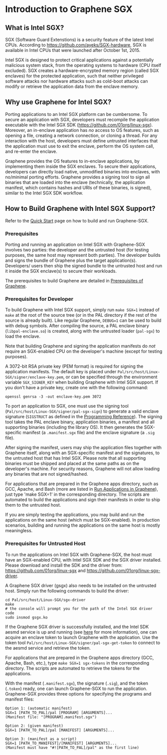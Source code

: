 # Introduction to Graphene SGX

## What is Intel SGX?

SGX (Software Guard Extenstions) is a security feature of the latest Intel CPUs. According to
<https://github.com/ayeks/SGX-hardware>, SGX is available in Intel CPUs that were launched after
October 1st, 2015.

Intel SGX is designed to protect critical applications against a potentially malicious system stack,
from the operating systems to hardware (CPU itself excluded). SGX creates a hardware-encrypted
memory region (called SGX enclaves) for the protected application, such that neither privileged
software attacks nor hardware attacks such as cold-boot attacks can modify or retrieve the
application data from the enclave memory.

## Why use Graphene for Intel SGX?

Porting applications to an Intel SGX platform can be cumbersome. To secure an application with SGX,
developers must recompile the application executable with the Intel SGX SDK
(<https://github.com/01org/linux-sgx>). Moreover, an in-enclave application has *no* access to
OS features, such as opening a file, creating a network connection, or cloning a thread. For any
interaction with the host, developers must define untrusted interfaces that the application must
use to exit the enclave, perform the OS system call, and re-enter the enclave.

Graphene provides the OS features to in-enclave applications, by implementing them inside the SGX
enclaves. To secure their applications, developers can directly load native, unmodified binaries
into enclaves, with no/minimal porting efforts. Graphene provides a signing tool to sign all
binaries that are loaded into the enclave (technically, the application manifest, which contains
hashes and URIs of these binaries, is signed), similar to the Intel SGX SDK workflow.

## How to Build Graphene with Intel SGX Support?

Refer to the [Quick Start](Graphene-SGX-Quick-Start.md) page on how to build and run Graphene-SGX.

### Prerequisites

Porting and running an application on Intel SGX with Graphene-SGX involves two parties: the
developer and the untrusted host (for testing purposes, the same host may represent both parties).
The developer builds and signs the bundle of Graphene plus the target application(s). Developers/
users then ship the signed bundle to the untrusted host and run it inside the SGX enclave(s) to
secure their workloads.

The prerequisites to build Graphene are detailed in
[Prerequisites of Graphene](Introduction-to-Graphene.html#prerequisites).

### Prerequisites for Developer

To build Graphene with Intel SGX support, simply run `make SGX=1` instead of `make` at
the root of the source tree (or in the PAL directory if the rest of the source is already built).
Like regular Graphene, `DEBUG=1` can be used to build with debug symbols. After compiling the
source, a PAL enclave binary (`libpal-enclave.so`) is created, along with the untrusted loader
(`pal-sgx`) to load the enclave.

Note that building Graphene and signing the application manifests do *not* require an SGX-enabled
CPU on the developer's machine (except for testing purposes).

A 3072-bit RSA private key (PEM format) is required for signing the application manifests. The
default key is placed under `Pal/src/host/Linux-SGX/signer/enclave-key.pem`, or can be specified
through the environment variable `SGX_SIGNER_KEY` when building Graphene with Intel SGX
support. If you don't have a private key, create one with the following command:

    openssl genrsa -3 -out enclave-key.pem 3072

To port an application to SGX, one must use the signing tool (`Pal/src/host/Linux-SGX/signer/pal-sgx-sign`)
to generate a valid enclave signature (`SIGSTRUCT` as defined in the
[Programming Reference](https://software.intel.com/sites/default/files/managed/48/88/329298-002.pdf)).
The signing tool takes the PAL enclave binary, application binaries, a manifest and all
supporting binaries (including the library OS). It then generates the SGX-specific manifest
(a `.manifest.sgx` file) and the enclave signature (a `.sig` file).

After signing the manifest, users may ship the application files together with Graphene itself,
along with an SGX-specific manifest and the signatures, to the untrusted host that has Intel SGX.
Please note that all supporting binaries must be shipped and placed at the same paths as on the
developer's machine. For security reasons, Graphene will not allow loading any binaries that are
not signed/hashed.

For applications that are prepared in the Graphene apps directory, such as GCC, Apache, and Bash
(more are listed in [Run Applications in Graphene](Run-Applications-in-Graphene.md)), just type 'make SGX=1' in the corresponding
directory. The scripts are automated to build the applications and sign their manifests in order
to ship them to the untrusted host.

If you are simply testing the applications, you may build and run the applications on the same host
(which must be SGX-enabled). In production scenarios, building and running the applications on the
same host is mostly meaningless.

### Prerequisites for Untrusted Host

To run the applications on Intel SGX with Graphene-SGX, the host must have an SGX-enabled CPU, with
Intel SGX SDK and the SGX driver installed. Please download and install the SDK and the driver from:
<https://github.com/01org/linux-sgx> and <https://github.com/01org/linux-sgx-driver>.

A Graphene SGX driver (gsgx) also needs to be installed on the untrusted host. Simply run the
following commands to build the driver:

    cd Pal/src/host/Linux-SGX/sgx-driver
    make
    # the console will prompt you for the path of the Intel SGX driver code
    sudo insmod gsgx.ko

If the Graphene SGX driver is successfully installed, and the Intel SDK aesmd service is up and
running (see [here](https://github.com/01org/linux-sgx#start-or-stop-aesmd-service) for more
information), one can acquire an enclave token to launch Graphene with the application. Use the
token tool `Pal/src/host/Linux-SGX/signer/pal-sgx-get-token` to connect to the aesmd service
and retrieve the token.

For applications that are prepared in the Graphene apps directory (GCC, Apache, Bash, etc.), type
`make SGX=1 sgx-tokens` in the corresponding directory. The scripts are automated to retrieve the
tokens for the applications.

With the manifest (`.manifest.sgx`), the signature (`.sig`), and the token (`.token`) ready, one
can launch Graphene-SGX to run the application. Graphene-SGX provides three options for specifying
the programs and manifest files:

    Option 1: (automatic manifest)
    SGX=1 [PATH_TO_PAL]/pal [PROGRAM] [ARGUMENTS]...
    (Manifest file: "[PROGRAM].manifest.sgx")

    Option 2: (given manifest)
    SGX=1 [PATH_TO_PAL]/pal [MANIFEST] [ARGUMENTS]...

    Option 3: (manifest as a script)
    SGX=1 [PATH_TO_MANIFEST]/[MANIFEST] [ARGUMENTS]...
    (Manifest must have "#![PATH_TO_PAL]/pal" as the first line)

